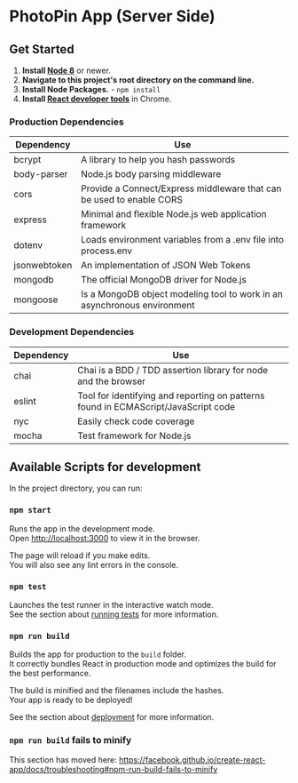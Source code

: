 # PhotoPin App (Server Side)


## Get Started

1. **Install [Node 8](https://nodejs.org)** or newer.
2. **Navigate to this project's root directory on the command line.**
3. **Install Node Packages.** - `npm install`
4. **Install [React developer tools](https://chrome.google.com/webstore/detail/react-developer-tools/fmkadmapgofadopljbjfkapdkoienihi?hl=en)** in Chrome.


### Production Dependencies

| **Dependency**  | **Use**                                                                            |
| --------------- | ---------------------------------------------------------------------------------- |
| bcrypt          | A library to help you hash passwords                                               |
| body-parser     | Node.js body parsing middleware                                                    |
| cors            | Provide a Connect/Express middleware that can be used to enable CORS               |
| express         | Minimal and flexible Node.js web application framework                             |
| dotenv          | Loads environment variables from a .env file into process.env                      |
| jsonwebtoken    | An implementation of JSON Web Tokens                                               |
| mongodb         | The official MongoDB driver for Node.js                                            |
| mongoose        | Is a MongoDB object modeling tool to work in an asynchronous environment           |


### Development Dependencies

| **Dependency**  | **Use**                                                                            |
| --------------- | ---------------------------------------------------------------------------------- |
| chai            | Chai is a BDD / TDD assertion library for node and the browser                     |     
| eslint          | Tool for identifying and reporting on patterns found in ECMAScript/JavaScript code |
| nyc             | Easily check code coverage                                                         |
| mocha           | Test framework for Node.js                                                         |


## Available Scripts for development

In the project directory, you can run:

### `npm start`

Runs the app in the development mode.<br>
Open [http://localhost:3000](http://localhost:3000) to view it in the browser.

The page will reload if you make edits.<br>
You will also see any lint errors in the console.

### `npm test`

Launches the test runner in the interactive watch mode.<br>
See the section about [running tests](https://facebook.github.io/create-react-app/docs/running-tests) for more information.

### `npm run build`

Builds the app for production to the `build` folder.<br>
It correctly bundles React in production mode and optimizes the build for the best performance.

The build is minified and the filenames include the hashes.<br>
Your app is ready to be deployed!

See the section about [deployment](https://facebook.github.io/create-react-app/docs/deployment) for more information.

### `npm run build` fails to minify

This section has moved here: https://facebook.github.io/create-react-app/docs/troubleshooting#npm-run-build-fails-to-minify